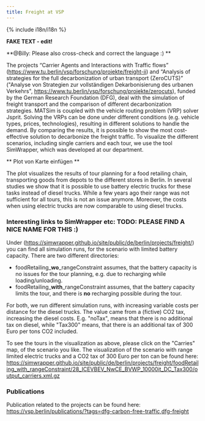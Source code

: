 ```yaml
---
title: Freight at VSP
---
```


{% include i18n/i18n %}

**FAKE TEXT - edit!**

**@Billy: Please also cross-check and correct the language :) **

The projects “Carrier Agents and Interactions with Traffic flows” (https://www.tu.berlin/vsp/forschung/projekte/freight-ii) and “Analysis of strategies for the full decarbonization of urban transport (ZeroCUTS)” ("Analyse von Strategien zur vollständigen Dekarbonisierung des urbanen Verkehrs",  https://www.tu.berlin/vsp/forschung/projekte/zerocuts), funded by the German Research Foundation (DFG), deal with the simulation of freight transport and the comparison of different decarbonization strategies.
MATSim is coupled with the vehicle routing problem (VRP) solver Jsprit. 
Solving the VRPs can be done under different conditions (e.g. vehicle types, prices, technologies), resulting in different solutions to handle the demand. 
By comparing the results, it is possible to show the most cost-effective solution to decarbonize the freight traffic. 
To visualize the different scenarios, including single carriers and each tour, we use the tool SimWrapper, which was developed at our department.

** Plot von Karte einfügen **

The plot visualizes the results of tour planning for a food retailing chain, transporting goods from depots to the different stores in Berlin. 
In several studies we show that it is possible to use battery electric trucks for these tasks instead of diesel trucks. 
While a few years ago their range was not sufficient for all tours, this is not an issue anymore. 
Moreover, the costs when using electric trucks are now comparable to using diesel trucks. 

### Interesting links to SimWrapper etc: TODO: PLEASE FIND A NICE NAME FOR THIS :)

Under (https://simwrapper.github.io/site/public/de/berlin/projects/freight/) you can find all simulation runs, for the scenario with limited battery capacity. 
There are two different directories: 
- foodRetailing_**wo**_rangeConstraint assumes, that the battery capacity is no issues for the tour planning, e.g. due to recharging while loading/unloading.
- foodRetailing_**with**_rangeConstraint assumes, that the battery capacity limits the tour, and there is **no** recharging possible during the tour.

For both, we run different simulation runs, with increasing variable costs per distance for the diesel trucks. 
The value came from a (fictive) CO2 tax, increasing the diesel costs.
E.g. "noTax", means that there is no additional tax on diesel, while "Tax300" means, that there is an additional tax of 300 Euro per tons CO2 included.

To see the tours in the visualization as above, please click on the "Carries" map, of the scenario you like.
The visualization of the scenario with range limited electric trucks and a CO2 tax of 300 Euro per ton can be found here: https://simwrapper.github.io/site/public/de/berlin/projects/freight/foodRetailing_with_rangeConstraint/28_ICEVBEV_NwCE_BVWP_10000it_DC_Tax300/output_carriers.xml.gz

### Publications 

Publication related to the projects can be found here: https://vsp.berlin/publications/?tags=dfg-carbon-free-traffic,dfg-freight
